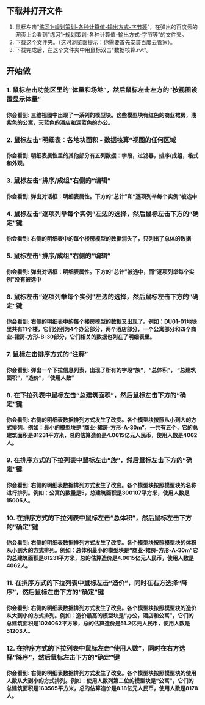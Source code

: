## 下载并打开文件

1. 鼠标左击“[练习1-规划策划-各种计算值-输出方式-字节等](http://pan.baidu.com/s/1jHcrXie)”，在弹出的百度云的网页上会看到“练习1-规划策划-各种计算值-输出方式-字节等”的文件夹。
2. 下载这个文件夹。（这时浏览器提示：你需要首先安装百度云管家）。
3. 下载完成后，在这个文件夹中用鼠标双击"数据核算.rvt"。

## 开始做

### 1. 鼠标左击功能区里的“体量和场地”，然后鼠标左击左方的“按视图设置显示体量”

#### 你会看到: 三维视图中出现了一系列的模型块。这些模型块有红色的商业裙房，浅紫色的公寓，天蓝色的酒店和深蓝色的办公。

### 2. 鼠标左击“明细表：各地块面积 - 数据核算”视图的任何区域

#### 你会看到: 明细表属性里的其他部分有五列数据：字段，过滤器，排序/成组，格式和外观。

### 3. 鼠标左击“排序/成组”右侧的“编辑”

#### 你会看到: 弹出对话框：明细表属性。下方的“总计”和“逐项列举每个实例”被选中

### 4. 鼠标左击“逐项列举每个实例”左边的选择，然后鼠标左击下方的“确定”键

#### 你会看到: 右侧的明细表中的每个楼房模型的数据消失了，只列出了总体的数据

### 5. 鼠标左击“排序/成组”右侧的“编辑”

#### 你会看到: 弹出对话框：明细表属性。下方的“总计”被选中，而“逐项列举每个实例”没有被选中

### 6. 鼠标左击“逐项列举每个实例”左边的选择，然后鼠标左击下方的“确定”键

#### 你会看到: 右侧的明细表中的每个楼房模型的数据又出现了。例如：DU01-01地块里共有11个楼，它们分别为4个办公部分，两个酒店部分，一个公寓部分和四个商业-裙房-方形-B-30部分，它们相关的数据也列在了明细表里。

### 7. 鼠标左击排序方式的“注释”

#### 你会看到: 弹出一个下拉信息列表，出现了所有的字段“族”，“总体积”， “总建筑面积”，“造价”，“使用人数”

### 8. 在下拉列表中鼠标左击“总建筑面积”，然后鼠标左击下方的“确定”键

#### 你会看到: 右侧的明细表数据排列方式发生了改变。各个模型块按照从小到大的方式排列。例如：最小的模型块是“商业-裙房-方形-A-30m”，一共有五个，它的总建筑面积是81231平方米，总的估算造价是4.0615亿元人民币，使用人数是4062人。

### 9. 在排序方式的下拉列表中鼠标左击“族”，然后鼠标左击下方的“确定”键

#### 你会看到: 右侧的明细表数据排列方式发生了改变。各个模型块按照模型块的名称进行排列。例如：公寓的数量是5，总建筑面积是300107平方米，使用人数是15005人。

### 10. 在排序方式的下拉列表中鼠标左击“总体积”，然后鼠标左击下方的“确定”键

#### 你会看到: 右侧的明细表数据排列方式发生了改变。各个模型块按照模型块的体积从小到大的方式排列。例如：总体积最小的模型块是“商业-裙房-方形-A-30m”它的总建筑面积是81231平方米，总的估算造价是4.0615亿元人民币，使用人数是4062人。

### 11. 在排序方式的下拉列表中鼠标左击“造价”，同时在右方选择“降序”，然后鼠标左击下方的“确定”键

#### 你会看到: 右侧的明细表数据排列方式发生了改变。各个模型块按照模型块的造价从大到小的方式排列。例如：造价最高的模型块是“办公，酒店和公寓”，它们的总建筑面积是1024062平方米，总的估算造价是51.2亿元人民币，使用人数是51203人。

### 12. 在排序方式的下拉列表中鼠标左击“使用人数”，同时在右方选择“降序”，然后鼠标左击下方的“确定”键

#### 你会看到: 右侧的明细表数据排列方式发生了改变。各个模型块按照模型块的使用人数从大到小的方式排列。例如：使用人数列第二位的模型块是“公寓”，它们的总建筑面积是163565平方米，总的估算造价是8.18亿元人民币，使用人数是8178人。
